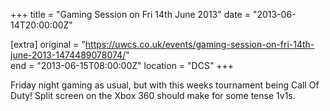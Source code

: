 +++
title = "Gaming Session on Fri 14th June 2013"
date = "2013-06-14T20:00:00Z"

[extra]
original = "https://uwcs.co.uk/events/gaming-session-on-fri-14th-june-2013-1474489078074/"    
end = "2013-06-15T08:00:00Z"
location = "DCS"
+++

Friday night gaming as usual, but with this weeks tournament being Call Of Duty\! Split screen on the Xbox 360 should make for some tense 1v1s.

